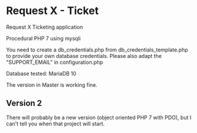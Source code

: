 # Request X - Ticket
Request X Ticketing application

Procedural PHP 7 using mysqli

You need to create a db_credentials.php from db_credentials_template.php to provide your own database credentials.
Please also adapt the "SUPPORT_EMAIL" in configuration.php

Database tested: MariaDB 10

The version in Master is working fine.

## Version 2
There will probably be a new version (object oriented PHP 7 with PDO), but I can't tell you when that project will start.
